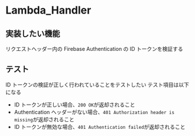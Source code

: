 # Lambda_Handler

## 実装したい機能

リクエストヘッダー内の Firebase Authentication の ID トークンを検証する

## テスト

ID トークンの検証が正しく行われていることをテストしたい
テスト項目は以下になる

- ID トークンが正しい場合、`200 OK`が返却されること
- Authentication ヘッダーがない場合、`401 Authorization header is missing`が返却されること
- ID トークンが無効な場合、`401 Authentication failed`が返却されること
